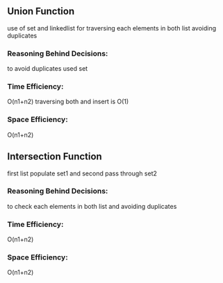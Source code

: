 
## Union Function
use of set and linkedlist for traversing each elements in both list avoiding duplicates
### Reasoning Behind Decisions:
to avoid duplicates used set
### Time Efficiency:
O(n1+n2) traversing both and insert is O(1)
### Space Efficiency:
O(n1+n2)
## Intersection Function
first list populate set1 and second pass through set2 
### Reasoning Behind Decisions:
to check each elements in both list and avoiding duplicates
### Time Efficiency:
O(n1+n2)
### Space Efficiency:
O(n1+n2)